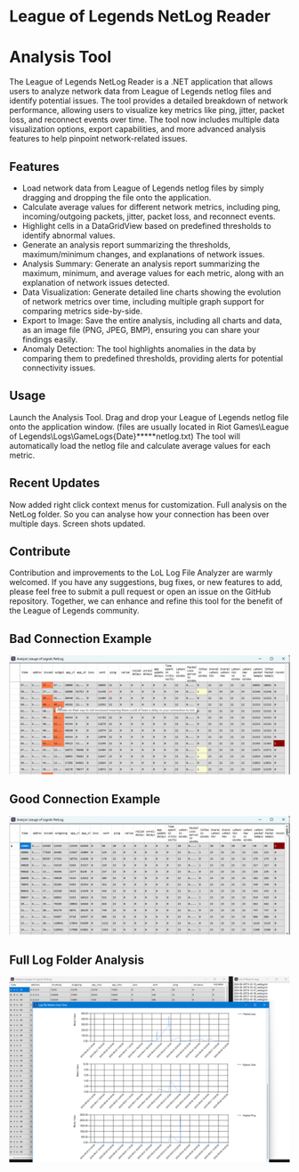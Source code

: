 # League of Legends NetLog Reader
# Analysis Tool

The League of Legends NetLog Reader is a .NET application that allows users to analyze network data from League of Legends netlog files and identify potential issues. The tool provides a detailed breakdown of network performance, allowing users to visualize key metrics like ping, jitter, packet loss, and reconnect events over time. The tool now includes multiple data visualization options, export capabilities, and more advanced analysis features to help pinpoint network-related issues.

## Features

- Load network data from League of Legends netlog files by simply dragging and dropping the file onto the application.
- Calculate average values for different network metrics, including ping, incoming/outgoing packets, jitter, packet loss, and reconnect events.
- Highlight cells in a DataGridView based on predefined thresholds to identify abnormal values.
- Generate an analysis report summarizing the thresholds, maximum/minimum changes, and explanations of network issues.
- Analysis Summary: Generate an analysis report summarizing the maximum, minimum, and average values for each metric, along with an explanation of network issues detected.
- Data Visualization: Generate detailed line charts showing the evolution of network metrics over time, including multiple graph support for comparing metrics side-by-side.
- Export to Image: Save the entire analysis, including all charts and data, as an image file (PNG, JPEG, BMP), ensuring you can share your findings easily.
- Anomaly Detection: The tool highlights anomalies in the data by comparing them to predefined thresholds, providing alerts for potential connectivity issues.

## Usage
Launch the Analysis Tool.
Drag and drop your League of Legends netlog file onto the application window.
(files are usually located in Riot Games\League of Legends\Logs\GameLogs\{Date}\*****netlog.txt)
The tool will automatically load the netlog file and calculate average values for each metric.

## Recent Updates
Now added right click context menus for customization. Full analysis on the NetLog folder. So you can analyse how your connection has been over multiple days.
Screen shots updated.

## Contribute
Contribution and improvements to the LoL Log File Analyzer are warmly welcomed. If you have any suggestions, bug fixes, or new features to add, please feel free to submit a pull request or open an issue on the GitHub repository. Together, we can enhance and refine this tool for the benefit of the League of Legends community.

## Bad Connection Example
![Network Analysis Tool Bad Connection Example](/Screenshots/BadConnectionExample.gif)

## Good Connection Example
![Network Analysis Tool Good Connection Example](/Screenshots/GoodConnectionExample.gif)

## Full Log Folder Analysis
![Network Analysis Tool Good Connection Example](/Screenshots/LeagueNetLogAnalyserwithCharts.png)
